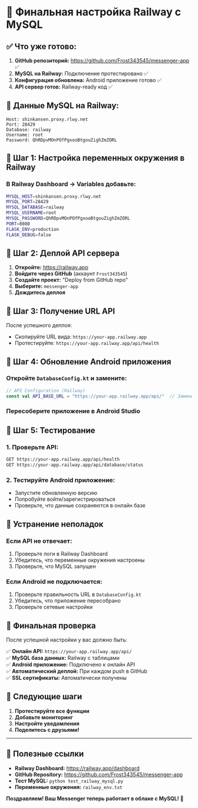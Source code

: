 # 🎯 Финальная настройка Railway с MySQL

## ✅ Что уже готово:

1. **GitHub репозиторий:** https://github.com/Frost343545/messenger-app ✅
2. **MySQL на Railway:** Подключение протестировано ✅
3. **Конфигурация обновлена:** Android приложение готово ✅
4. **API сервер готов:** Railway-ready код ✅

## 🔌 Данные MySQL на Railway:

```
Host: shinkansen.proxy.rlwy.net
Port: 28429
Database: railway
Username: root
Password: QhRDpvMOnPOfPgxooBtgouZighZmZORL
```

## 🚀 Шаг 1: Настройка переменных окружения в Railway

### В Railway Dashboard → Variables добавьте:

```bash
MYSQL_HOST=shinkansen.proxy.rlwy.net
MYSQL_PORT=28429
MYSQL_DATABASE=railway
MYSQL_USERNAME=root
MYSQL_PASSWORD=QhRDpvMOnPOfPgxooBtgouZighZmZORL
PORT=8080
FLASK_ENV=production
FLASK_DEBUG=false
```

## 🚀 Шаг 2: Деплой API сервера

1. **Откройте:** https://railway.app
2. **Войдите через GitHub** (аккаунт `Frost343545`)
3. **Создайте проект:** "Deploy from GitHub repo"
4. **Выберите:** `messenger-app`
5. **Дождитесь деплоя**

## 🚀 Шаг 3: Получение URL API

После успешного деплоя:
- Скопируйте URL вида: `https://your-app.railway.app`
- Протестируйте: `https://your-app.railway.app/api/health`

## 🚀 Шаг 4: Обновление Android приложения

### Откройте `DatabaseConfig.kt` и замените:

```kotlin
// API Configuration (Railway)
const val API_BASE_URL = "https://your-app.railway.app/api/"  // Замените на ваш URL
```

### Пересоберите приложение в Android Studio

## 🚀 Шаг 5: Тестирование

### 1. Проверьте API:
```bash
GET https://your-app.railway.app/api/health
GET https://your-app.railway.app/api/database/status
```

### 2. Тестируйте Android приложение:
- Запустите обновленную версию
- Попробуйте войти/зарегистрироваться
- Проверьте, что данные сохраняются в онлайн базе

## 🔧 Устранение неполадок

### Если API не отвечает:
1. Проверьте логи в Railway Dashboard
2. Убедитесь, что переменные окружения настроены
3. Проверьте, что MySQL запущен

### Если Android не подключается:
1. Проверьте правильность URL в `DatabaseConfig.kt`
2. Убедитесь, что приложение пересобрано
3. Проверьте сетевые настройки

## 🎯 Финальная проверка

После успешной настройки у вас должно быть:

✅ **Онлайн API:** `https://your-app.railway.app/api/`  
✅ **MySQL база данных:** Railway с таблицами  
✅ **Android приложение:** Подключено к онлайн API  
✅ **Автоматический деплой:** При каждом push в GitHub  
✅ **SSL сертификаты:** Автоматически получены  

## 🚀 Следующие шаги

1. **Протестируйте все функции**
2. **Добавьте мониторинг**
3. **Настройте уведомления**
4. **Поделитесь с друзьями!**

---

## 📱 Полезные ссылки

- **Railway Dashboard:** https://railway.app/dashboard
- **GitHub Repository:** https://github.com/Frost343545/messenger-app
- **Тест MySQL:** `python test_railway_mysql.py`
- **Переменные окружения:** `railway_env.txt`

**Поздравляем! Ваш Messenger теперь работает в облаке с MySQL! 🎉**
